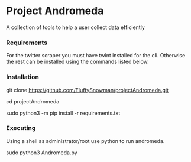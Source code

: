 # Project Andromeda
A collection of tools to help a user collect data efficiently

### Requirements
For the twitter scraper you must have twint installed for the cli. Otherwise the rest can be installed using the commands listed below.

### Installation

git clone https://github.com/FluffySnowman/projectAndromeda.git

cd projectAndromeda

sudo python3 -m pip install -r requirements.txt

### Executing

Using a shell as administrator/root use python to run andromeda.

sudo python3 Andromeda.py